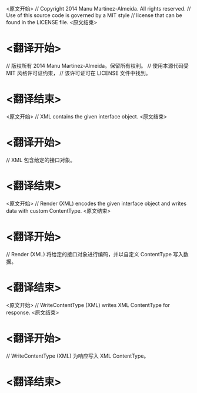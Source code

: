 
<原文开始>
// Copyright 2014 Manu Martinez-Almeida. All rights reserved.
// Use of this source code is governed by a MIT style
// license that can be found in the LICENSE file.
<原文结束>

# <翻译开始>
// 版权所有 2014 Manu Martinez-Almeida。保留所有权利。
// 使用本源代码受 MIT 风格许可证约束，
// 该许可证可在 LICENSE 文件中找到。
# <翻译结束>


<原文开始>
// XML contains the given interface object.
<原文结束>

# <翻译开始>
// XML 包含给定的接口对象。
# <翻译结束>


<原文开始>
// Render (XML) encodes the given interface object and writes data with custom ContentType.
<原文结束>

# <翻译开始>
// Render (XML) 将给定的接口对象进行编码，并以自定义 ContentType 写入数据。
# <翻译结束>


<原文开始>
// WriteContentType (XML) writes XML ContentType for response.
<原文结束>

# <翻译开始>
// WriteContentType (XML) 为响应写入 XML ContentType。
# <翻译结束>

